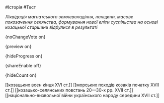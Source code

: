 #Історія #Тест

*Ліквідація магнатського землеволодіння, панщини, масове покозачення  селянства, формування нової еліти суспільства на основі козацької  старшини відбулися в результаті*

{noChangeVote on}

{preview on}

{hideProgress on}

{shareEnable off}

{hideCount on}

[[козацьких воєн кінця XVI ст.]]
[[морських походів козаків початку XVII ст.]]
[[козацько-селянських повстань 20—30-х рр. XVII ст.]]
[[національно-визвольної війни українського народу середини XVII ст.]]
